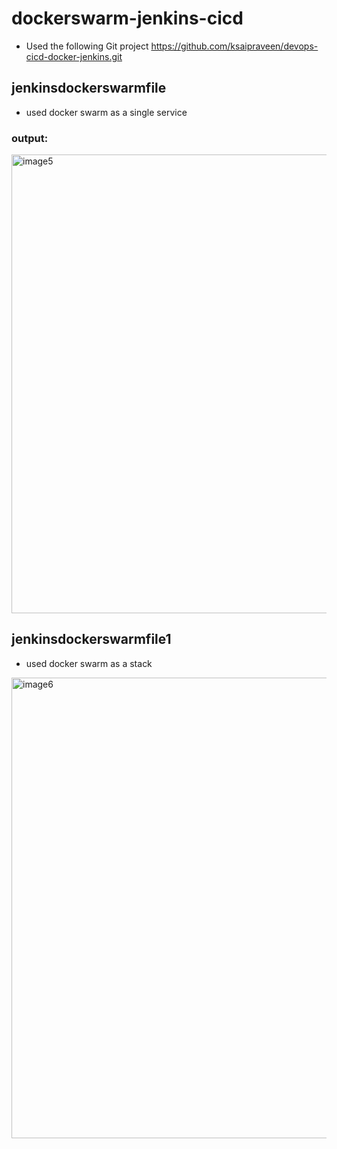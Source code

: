 # dockerswarm-jenkins-cicd
* Used the following Git project https://github.com/ksaipraveen/devops-cicd-docker-jenkins.git

## jenkinsdockerswarmfile
* used docker swarm as a single service

### output:
<img width="734" alt="image5" src="https://user-images.githubusercontent.com/122565356/213777986-681f88f4-cf71-4456-8537-3e3bd03e44bc.png">

## jenkinsdockerswarmfile1
* used docker swarm as a  stack
<img width="737" alt="image6" src="https://user-images.githubusercontent.com/122565356/213778658-33e1f043-8505-44ba-bfe5-53d24214195f.png">
